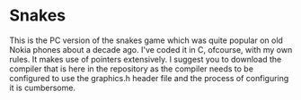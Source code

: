 # Snakes
This is the PC version of the snakes game which was quite popular on old Nokia phones about a decade ago. 
I've coded it in C, ofcourse, with my own rules. It makes use of pointers extensively. I suggest you to download the compiler
that is here in the repository as the compiler needs to be configured to use the graphics.h header file and the process of
configuring it is cumbersome.
